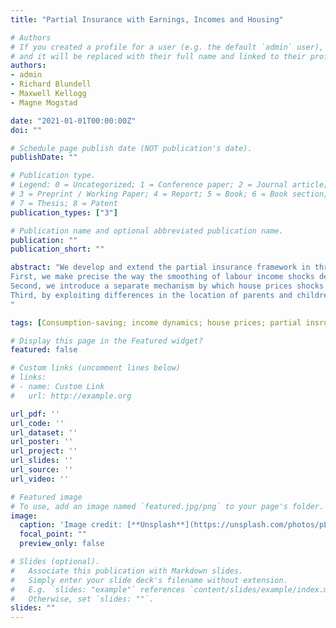 ```yaml
---
title: "Partial Insurance with Earnings, Incomes and Housing"

# Authors
# If you created a profile for a user (e.g. the default `admin` user), write the username (folder name) here 
# and it will be replaced with their full name and linked to their profile.
authors:
- admin
- Richard Blundell
- Maxwell Kellogg
- Magne Mogstad

date: "2021-01-01T00:00:00Z"
doi: ""

# Schedule page publish date (NOT publication's date).
publishDate: ""

# Publication type.
# Legend: 0 = Uncategorized; 1 = Conference paper; 2 = Journal article;
# 3 = Preprint / Working Paper; 4 = Report; 5 = Book; 6 = Book section;
# 7 = Thesis; 8 = Patent
publication_types: ["3"]

# Publication name and optional abbreviated publication name.
publication: ""
publication_short: "" 

abstract: "We develop and extend the partial insurance framework in three key directions: 
First, we make precise the way the smoothing of labour income shocks depends on the detailed holdings of housing and financial assets, the persistence of labour income shocks, and the nature of the tax and social insurance system. 
Second, we introduce a separate mechanism by which house prices shocks impact consumption, differentiating between owners and renters and allowing local house price shocks to be correlated with local income shocks. 
Third, by exploiting differences in the location of parents and children, we allow younger families with living parents to react to shocks to parents' house prices. We show that each one of these features is crucial in accurately recovering the pass through of income and house price shocks to consumption. 
"

tags: [Consumption-saving; income dynamics; house prices; partial insruance; panel data models]

# Display this page in the Featured widget?
featured: false

# Custom links (uncomment lines below)
# links:
# - name: Custom Link
#   url: http://example.org

url_pdf: ''
url_code: ''
url_dataset: ''
url_poster: ''
url_project: ''
url_slides: ''
url_source: ''
url_video: ''

# Featured image
# To use, add an image named `featured.jpg/png` to your page's folder. 
image:
  caption: 'Image credit: [**Unsplash**](https://unsplash.com/photos/pLCdAaMFLTE)'
  focal_point: ""
  preview_only: false

# Slides (optional).
#   Associate this publication with Markdown slides.
#   Simply enter your slide deck's filename without extension.
#   E.g. `slides: "example"` references `content/slides/example/index.md`.
#   Otherwise, set `slides: ""`.
slides: ""
---
```


